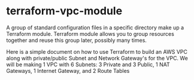 # terraform-vpc-module

A group of standard configuration files in a specific directory make up a Terraform module. Terraform module allows you to group resources together and reuse this group later, possibly many times.

Here is a simple document on how to use Terraform to build an AWS VPC along with private/public Subnet and Network Gateway's for the VPC. We will be making 1 VPC with 6 Subnets: 3 Private and 3 Public, 1 NAT Gateways, 1 Internet Gateway, and 2 Route Tables
